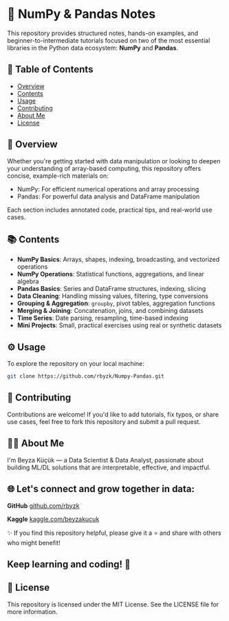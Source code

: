 # 🧮 NumPy & Pandas Notes

This repository provides structured notes, hands-on examples, and beginner-to-intermediate tutorials focused on two of the most essential libraries in the Python data ecosystem: **NumPy** and **Pandas**.

## 📁 Table of Contents

- [Overview](#overview)
- [Contents](#contents)
- [Usage](#usage)
- [Contributing](#contributing)
- [About Me](#about-me)
- [License](#license)

## 🧠 Overview

Whether you're getting started with data manipulation or looking to deepen your understanding of array-based computing, this repository offers concise, example-rich materials on:

- NumPy: For efficient numerical operations and array processing  
- Pandas: For powerful data analysis and DataFrame manipulation

Each section includes annotated code, practical tips, and real-world use cases.

## 📚 Contents

- **NumPy Basics**: Arrays, shapes, indexing, broadcasting, and vectorized operations  
- **NumPy Operations**: Statistical functions, aggregations, and linear algebra  
- **Pandas Basics**: Series and DataFrame structures, indexing, slicing  
- **Data Cleaning**: Handling missing values, filtering, type conversions  
- **Grouping & Aggregation**: `groupby`, pivot tables, aggregation functions  
- **Merging & Joining**: Concatenation, joins, and combining datasets  
- **Time Series**: Date parsing, resampling, time-based indexing  
- **Mini Projects**: Small, practical exercises using real or synthetic datasets

## ⚙️ Usage

To explore the repository on your local machine:

```bash
git clone https://github.com/rbyzk/Numpy-Pandas.git
```

## 🤝 Contributing
Contributions are welcome! If you'd like to add tutorials, fix typos, or share use cases, feel free to fork this repository and submit a pull request.


## 👩‍💻 About Me
I'm Beyza Küçük — a Data Scientist & Data Analyst, passionate about building ML/DL solutions that are interpretable, effective, and impactful.


## 🌐 Let's connect and grow together in data:

**GitHub** [github.com/rbyzk](https://github.com/rbyzk)

**Kaggle** [kaggle.com/beyzakucuk](https://www.kaggle.com/beyzakucuk)

✨ If you find this repository helpful, please give it a ⭐ and share with others who might benefit!

Keep learning and coding! 🚀
---

## 📜 License
This repository is licensed under the MIT License. See the LICENSE file for more information.
